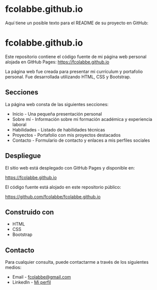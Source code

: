 # fcolabbe.github.io
Aquí tiene un posible texto para el README de su proyecto en GitHub:

# fcolabbe.github.io

Este repositorio contiene el código fuente de mi página web personal alojada en GitHub Pages: https://fcolabbe.github.io

La página web fue creada para presentar mi currículum y portafolio personal. Fue desarrollada utilizando HTML, CSS y Bootstrap.

## Secciones

La página web consta de las siguientes secciones:

- Inicio - Una pequeña presentación personal 
- Sobre mí - Información sobre mi formación académica y experiencia laboral
- Habilidades - Listado de habilidades técnicas
- Proyectos - Portafolio con mis proyectos destacados 
- Contacto - Formulario de contacto y enlaces a mis perfiles sociales

## Despliegue

El sitio web está desplegado con GitHub Pages y disponible en:

https://fcolabbe.github.io

El código fuente está alojado en este repositorio público:

https://github.com/fcolabbe/fcolabbe.github.io

## Construido con

- HTML
- CSS 
- Bootstrap

## Contacto

Para cualquier consulta, puede contactarme a través de los siguientes medios:

- Email - fcolabbe@gmail.com
- LinkedIn - [Mi perfil](https://www.linkedin.com/in/fcolabbe/)
